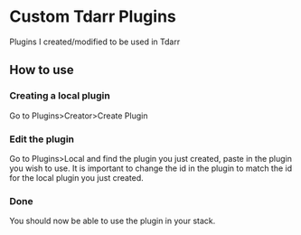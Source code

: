 # Custom Tdarr Plugins

Plugins I created/modified to be used in Tdarr

## How to use

### Creating a local plugin
Go to Plugins>Creator>Create Plugin

### Edit the plugin
Go to Plugins>Local and find the plugin you just created, paste in the plugin you wish to use. It is important to change the id in the plugin to match the id for the local plugin you just created.

### Done
You should now be able to use the plugin in your stack.
